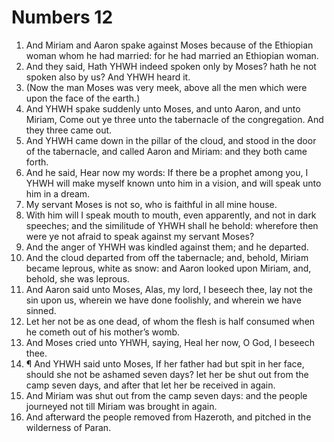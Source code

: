 ﻿# Numbers 12
1. And Miriam and Aaron spake against Moses because of the Ethiopian woman whom he had married: for he had married an Ethiopian woman. 
2. And they said, Hath YHWH indeed spoken only by Moses? hath he not spoken also by us? And YHWH heard it. 
3. (Now the man Moses was very meek, above all the men which were upon the face of the earth.) 
4. And YHWH spake suddenly unto Moses, and unto Aaron, and unto Miriam, Come out ye three unto the tabernacle of the congregation. And they three came out. 
5. And YHWH came down in the pillar of the cloud, and stood in the door of the tabernacle, and called Aaron and Miriam: and they both came forth. 
6. And he said, Hear now my words: If there be a prophet among you, I YHWH will make myself known unto him in a vision, and will speak unto him in a dream. 
7. My servant Moses is not so, who is faithful in all mine house. 
8. With him will I speak mouth to mouth, even apparently, and not in dark speeches; and the similitude of YHWH shall he behold: wherefore then were ye not afraid to speak against my servant Moses? 
9. And the anger of YHWH was kindled against them; and he departed. 
10. And the cloud departed from off the tabernacle; and, behold, Miriam became leprous, white as snow: and Aaron looked upon Miriam, and, behold, she was leprous. 
11. And Aaron said unto Moses, Alas, my lord, I beseech thee, lay not the sin upon us, wherein we have done foolishly, and wherein we have sinned. 
12. Let her not be as one dead, of whom the flesh is half consumed when he cometh out of his mother’s womb. 
13. And Moses cried unto YHWH, saying, Heal her now, O God, I beseech thee. 
14. ¶ And YHWH said unto Moses, If her father had but spit in her face, should she not be ashamed seven days? let her be shut out from the camp seven days, and after that let her be received in again. 
15. And Miriam was shut out from the camp seven days: and the people journeyed not till Miriam was brought in again. 
16. And afterward the people removed from Hazeroth, and pitched in the wilderness of Paran. 
